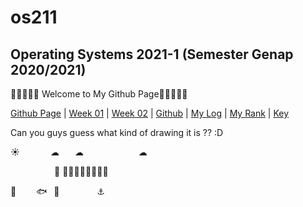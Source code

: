 # os211
## Operating Systems 2021-1 (Semester Genap 2020/2021)


🌊🌊🌊🌊⁣🌊 Welcome to My Github Page🌊🌊🌊🌊⁣🌊 

[Github Page](https://marcianadin.github.io/os211/) | [Week 01](https://marcianadin.github.io/os211/W01/) | [Week 02](https://marcianadin.github.io/os211/W02/) | [Github](https://github.com/marcianadin/os211) | [My Log](https://marcianadin.github.io/os211/TXT/mylog.txt) | [My Rank](https://marcianadin.github.io/os211/TXT/myrank.txt) | [Key](https://marcianadin.github.io/os211/TXT/mypubkey.txt) 

Can you guys guess what kind of drawing it is ?? :D


☀       ☁
   ☁
            ☁


          🐬
🌊🌊⛵🌊🌊🌊🌊⁣🌊





🐠
    🐟
 🐳    
    ⚓



